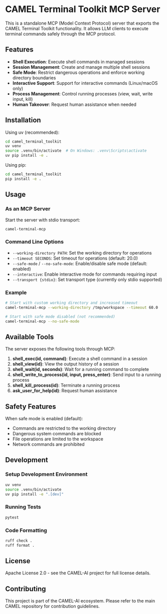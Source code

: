 # CAMEL Terminal Toolkit MCP Server

This is a standalone MCP (Model Context Protocol) server that exports the CAMEL Terminal Toolkit functionality. It allows LLM clients to execute terminal commands safely through the MCP protocol.

## Features

- **Shell Execution**: Execute shell commands in managed sessions
- **Session Management**: Create and manage multiple shell sessions
- **Safe Mode**: Restrict dangerous operations and enforce working directory boundaries
- **Interactive Support**: Support for interactive commands (Linux/macOS only)
- **Process Management**: Control running processes (view, wait, write input, kill)
- **Human Takeover**: Request human assistance when needed

## Installation

Using uv (recommended):

```bash
cd camel_terminal_toolkit
uv venv
source .venv/bin/activate  # On Windows: .venv\Scripts\activate
uv pip install -e .
```

Using pip:

```bash
cd camel_terminal_toolkit
pip install -e .
```

## Usage

### As an MCP Server

Start the server with stdio transport:

```bash
camel-terminal-mcp
```

### Command Line Options

- `--working-directory PATH`: Set the working directory for operations
- `--timeout SECONDS`: Set timeout for operations (default: 20.0)
- `--safe-mode` / `--no-safe-mode`: Enable/disable safe mode (default: enabled)
- `--interactive`: Enable interactive mode for commands requiring input
- `--transport {stdio}`: Set transport type (currently only stdio supported)

### Example

```bash
# Start with custom working directory and increased timeout
camel-terminal-mcp --working-directory /tmp/workspace --timeout 60.0

# Start with safe mode disabled (not recommended)
camel-terminal-mcp --no-safe-mode
```

## Available Tools

The server exposes the following tools through MCP:

1. **shell_exec(id, command)**: Execute a shell command in a session
2. **shell_view(id)**: View the output history of a session  
3. **shell_wait(id, seconds)**: Wait for a running command to complete
4. **shell_write_to_process(id, input, press_enter)**: Send input to a running process
5. **shell_kill_process(id)**: Terminate a running process
6. **ask_user_for_help(id)**: Request human assistance

## Safety Features

When safe mode is enabled (default):

- Commands are restricted to the working directory
- Dangerous system commands are blocked
- File operations are limited to the workspace
- Network commands are prohibited

## Development

### Setup Development Environment

```bash
uv venv
source .venv/bin/activate
uv pip install -e ".[dev]"
```

### Running Tests

```bash
pytest
```

### Code Formatting

```bash
ruff check .
ruff format .
```

## License

Apache License 2.0 - see the CAMEL-AI project for full license details.

## Contributing

This project is part of the CAMEL-AI ecosystem. Please refer to the main CAMEL repository for contribution guidelines.